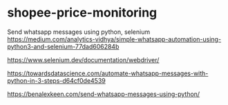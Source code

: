 # shopee-price-monitoring

Send whatsapp messages using python, selenium
https://medium.com/analytics-vidhya/simple-whatsapp-automation-using-python3-and-selenium-77dad606284b

https://www.selenium.dev/documentation/webdriver/

https://towardsdatascience.com/automate-whatsapp-messages-with-python-in-3-steps-d64cf0de4539

https://benalexkeen.com/send-whatsapp-messages-using-python/
